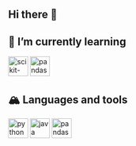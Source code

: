 ## Hi there 🍎
## 🌱 I’m currently learning
<p align="left">
  <img src="https://upload.wikimedia.org/wikipedia/commons/0/05/Scikit_learn_logo_small.svg" alt="scikit-learn" width="40" height="40"/>
  <img src="https://cdn.jsdelivr.net/gh/devicons/devicon/icons/pandas/pandas-original.svg" alt="pandas" width="40" height="40"/>
</p>

## 🏔️ Languages and tools
<p align="left">
  <img src="https://cdn.jsdelivr.net/gh/devicons/devicon/icons/python/python-original.svg" alt="python" width="40" height="40"/>
  <img src="https://cdn.jsdelivr.net/gh/devicons/devicon/icons/java/java-original.svg" alt="java" width="40" height="40"/>
  <img src="https://cdn.jsdelivr.net/gh/devicons/devicon/icons/pandas/pandas-original.svg" alt="pandas" width="40" height="40"/>
</p>

<!--
**Saraamps/saraamps** is a ✨ _special_ ✨ repository because its `README.md` (this file) appears on your GitHub profile.

Here are some ideas to get you started:

- 🔭 I’m currently working on ...
- 🌱 I’m currently learning ...
- 👯 I’m looking to collaborate on ...
- 🤔 I’m looking for help with ...
- 💬 Ask me about ...
- 📫 How to reach me: ...
- 😄 Pronouns: ...
- ⚡ Fun fact: ...
-->
